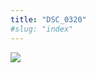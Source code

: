 ```yaml
---
title: "DSC_0320"
#slug: "index"
---
```


[![](/wp-content/2015/05/DSC_0320-300x201.jpg)](/wp-content/2015/05/DSC_0320.jpg)